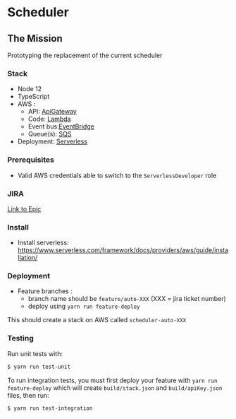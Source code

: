 # Scheduler

## The Mission
Prototyping the replacement of the current scheduler

### Stack
- Node 12
- TypeScript
- AWS :
    - API: [ApiGateway](https://aws.amazon.com/api-gateway/)
    - Code: [Lambda](https://aws.amazon.com/lambda/)
    - Event bus:[EventBridge](https://aws.amazon.com/eventbridge)
    - Queue(s): [SQS](https://aws.amazon.com/sqs)
- Deployment: [Serverless](https://www.serverless.com/)

### Prerequisites

- Valid AWS credentials able to switch to the `ServerlessDeveloper` role

### JIRA

[Link to Epic](https://wonderbill.atlassian.net/browse/AUTO-814)

### Install

- Install serverless: https://www.serverless.com/framework/docs/providers/aws/guide/installation/

### Deployment

- Feature branches :
    - branch name should be `feature/auto-XXX` (XXX = jira ticket number)
    - deploy using `yarn run feature-deploy`

This should create a stack on AWS called `scheduler-auto-XXX`

### Testing

Run unit tests with:
```bash
$ yarn run test-unit
```

To run integration tests, you must first deploy your feature with `yarn run feature-deploy` which will create `build/stack.json` and `build/apiKey.json` files, then run:
```bash
$ yarn run test-integration
```

